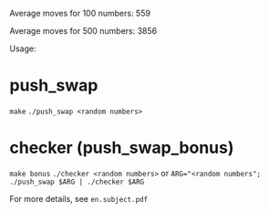 Average moves for 100 numbers:  559

Average moves for 500 numbers: 3856

Usage:

# push_swap
`make`
`./push_swap <random numbers>`

# checker (push_swap_bonus)
`make bonus`
`./checker <random numbers>` or `ARG="<random numbers"; ./push_swap $ARG | ./checker $ARG`

For more details, see `en.subject.pdf`
